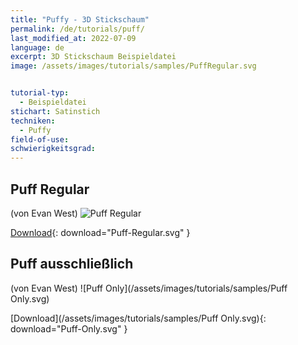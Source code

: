 ```yaml
---
title: "Puffy - 3D Stickschaum"
permalink: /de/tutorials/puff/
last_modified_at: 2022-07-09
language: de
excerpt: 3D Stickschaum Beispieldatei
image: /assets/images/tutorials/samples/PuffRegular.svg


tutorial-typ:
  - Beispieldatei
stichart: Satinstich
techniken:
  - Puffy 
field-of-use:
schwierigkeitsgrad: 
---
```

## Puff Regular 

(von Evan West)
![Puff Regular](/assets/images/tutorials/samples/PuffRegular.svg)

[Download](/assets/images/tutorials/samples/PuffRegular.svg){: download="Puff-Regular.svg" }

## Puff ausschließlich 

(von Evan West)
![Puff Only](/assets/images/tutorials/samples/Puff Only.svg)

[Download](/assets/images/tutorials/samples/Puff Only.svg){: download="Puff-Only.svg" }
